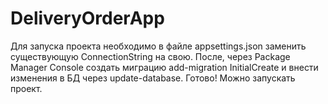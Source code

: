 # DeliveryOrderApp
Для запуска проекта необходимо в файле appsettings.json заменить существующую ConnectionString на свою. После, через Package Manager Console создать миграцию add-migration InitialCreate и внести изменения в БД через update-database. Готово! Можно запускать проект.
